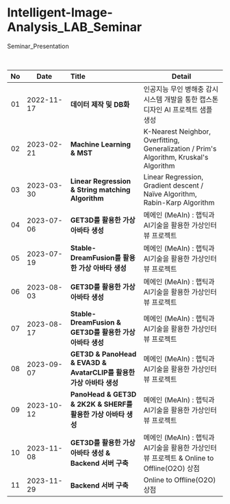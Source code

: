 # Intelligent-Image-Analysis_LAB_Seminar
Seminar_Presentation

<br/>

| No |&nbsp;&nbsp;&nbsp;&nbsp;&nbsp;Date&nbsp;&nbsp;&nbsp;&nbsp;&nbsp;&nbsp;|Title|Detail|
|:--:|----------|:---|---|
| 01 |2022-11-17|**데이터 제작 및 DB화**| 인공지능 무인 병해충 감시 시스템 개발을 통한 캡스톤디자인 AI 프로젝트 샘플 생성 |
| 02 |2023-02-21|**Machine Learning & MST**| K-Nearest Neighbor, Overfitting, Generalization / Prim's Algorithm, Kruskal's Algorithm | 
| 03 |2023-03-30|**Linear Regression & String matching Algorithm**| Linear Regression, Gradient descent / Naïve Algorithm, Rabin-Karp Algorithm |
| 04 |2023-07-06|**GET3D를 활용한 가상 아바타 생성**| 메에인 (MeAIn) : 햅틱과 AI기술을 활용한 가상인터뷰 프로젝트 |
| 05 |2023-07-19|**Stable-DreamFusion를 활용한 가상 아바타 생성**| 메에인 (MeAIn) : 햅틱과 AI기술을 활용한 가상인터뷰 프로젝트 |
| 06 |2023-08-03|**GET3D를 활용한 가상 아바타 생성**| 메에인 (MeAIn) : 햅틱과 AI기술을 활용한 가상인터뷰 프로젝트 |
| 07 |2023-08-17|**Stable-DreamFusion & GET3D를 활용한 가상 아바타 생성**| 메에인 (MeAIn) : 햅틱과 AI기술을 활용한 가상인터뷰 프로젝트 |
| 08 |2023-09-07|**GET3D & PanoHead & EVA3D & AvatarCLIP를 활용한 가상 아바타 생성**| 메에인 (MeAIn) : 햅틱과 AI기술을 활용한 가상인터뷰 프로젝트 |
| 09 |2023-10-12|**PanoHead & GET3D & 2K2K & SHERF를 활용한 가상 아바타 생성**| 메에인 (MeAIn) : 햅틱과 AI기술을 활용한 가상인터뷰 프로젝트 |
| 10 |2023-11-08|**GET3D를 활용한 가상 아바타 생성 & Backend 서버 구축**| 메에인 (MeAIn) : 햅틱과 AI기술을 활용한 가상인터뷰 프로젝트 & Online to Offline(O2O) 상점 |
| 11 |2023-11-29|**Backend 서버 구축**| Online to Offline(O2O) 상점 |
